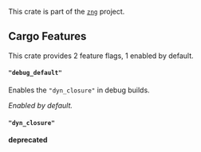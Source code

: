 <!--do doc --readme header-->
This crate is part of the [`zng`](https://github.com/zng-ui/zng?tab=readme-ov-file#crates) project.


<!--do doc --readme features-->
## Cargo Features

This crate provides 2 feature flags, 1 enabled by default.

#### `"debug_default"`
Enables the `"dyn_closure"` in debug builds.

*Enabled by default.*

#### `"dyn_closure"`
**deprecated**

<!--do doc --readme #SECTION-END-->



